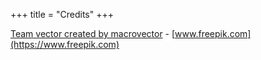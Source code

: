 +++
title = "Credits"
+++

[Team vector created by macrovector](https://www.freepik.com/free-photos-vectors/team) - [www.freepik.com](https://www.freepik.com)
